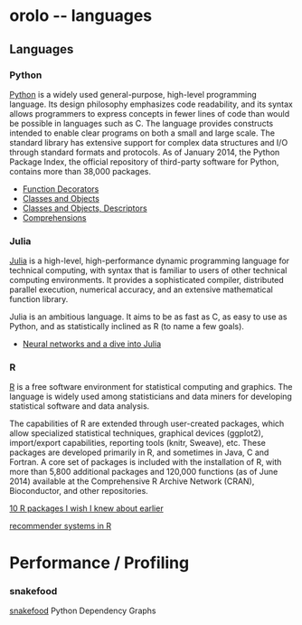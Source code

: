 orolo -- languages
==================

## Languages

### Python
[Python](https://www.python.org/)
is a widely used general-purpose, high-level programming language. Its design
philosophy emphasizes code readability, and its syntax allows programmers to
express concepts in fewer lines of code than would be possible in languages
such as C. The language provides constructs intended to enable clear programs
on both a small and large scale. The standard library has extensive support for
complex data structures and I/O through standard formats and protocols. As of
January 2014, the Python Package Index, the official repository of third-party
software for Python, contains more than 38,000 packages.

 - [Function Decorators](http://intermediatepythonista.com/the-function-ii-function-decorators)
 - [Classes and Objects](http://intermediatepythonista.com/classes-and-objects)
 - [Classes and Objects, Descriptors](http://intermediatepythonista.com/classes-and-objects-ii-descriptors)
 - [Comprehensions](http://intermediatepythonista.com/python-comprehensions)

### Julia
[Julia](http://julialang.org/)
is a high-level, high-performance dynamic programming language for technical
computing, with syntax that is familiar to users of other technical computing
environments. It provides a sophisticated compiler, distributed parallel
execution, numerical accuracy, and an extensive mathematical function library.

Julia is an ambitious language. It aims to be as fast as C, as easy to use as
Python, and as statistically inclined as R (to name a few goals).

 - [Neural networks and a dive into Julia](http://blog.yhathq.com/posts/julia-neural-networks.html)

### R
[R](http://www.r-project.org/)
is a free software environment for statistical computing and graphics. The
language is widely used among statisticians and data miners for developing
statistical software and data analysis.

The capabilities of R are extended through user-created packages, which allow
specialized statistical techniques, graphical devices (ggplot2), import/export
capabilities, reporting tools (knitr, Sweave), etc. These packages are developed
primarily in R, and sometimes in Java, C and Fortran. A core set of packages is
included with the installation of R, with more than 5,800 additional packages
and 120,000 functions (as of June 2014) available at the Comprehensive R Archive
Network (CRAN), Bioconductor, and other repositories.

[10 R packages I wish I knew about earlier](http://blog.yhathq.com/posts/10-R-packages-I-wish-I-knew-about-earlier.html)

[recommender systems in R](http://blog.yhathq.com/posts/recommender-system-in-r.html)


# Performance / Profiling

### snakefood
[snakefood](http://furius.ca/snakefood/)
Python Dependency Graphs